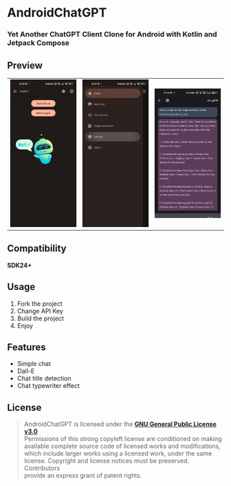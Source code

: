 # AndroidChatGPT

### Yet Another ChatGPT Client Clone for Android with Kotlin and Jetpack Compose

## Preview

|                                                           |                                                           |                                                           |
|:---------------------------------------------------------:|:---------------------------------------------------------:|:---------------------------------------------------------:|
| <img src="/screenshots/1.jpg" alt="preview" width="225"/> | <img src="/screenshots/3.jpg" alt="preview" width="225"/> | <img src="/screenshots/2.jpg" alt="preview" width="225"/> |

## Compatibility

**SDK24+**

## Usage

1. Fork the project
2. Change API Key
3. Build the project
4. Enjoy

## Features

- Simple chat
- Dall-E
- Chat title detection
- Chat typewriter effect

## License

> AndroidChatGPT is licensed under the **[GNU General Public License v3.0](./LICENSE)**  
> Permissions of this strong copyleft license are conditioned on making  
> available complete source code of licensed works and modifications,  
> which include larger works using a licensed work, under the same  
> license. Copyright and license notices must be preserved. Contributors  
> provide an express grant of patent rights.